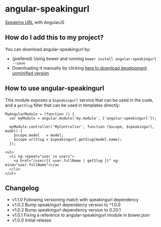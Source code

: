 # angular-speakingurl

[Speaking URL](https://github.com/pid/speakingurl) with AngularJS

## How do I add this to my project?

You can download angular-speakingurl by:

* (prefered) Using bower and running `bower install angular-speakingurl --save`
* Downloading it manually by clicking [here to download development unminified version](https://raw.github.com/zappan/angular-speakingurl/master/src/angular-speakingurl.js)


## How to use angular-speakingurl

This module exposes a `$speakingurl` service that can be used in the code,
and a `getSlug` filter that can be used in templates directly:

```
MyAngularModule = (function () {
  var myModule = angular.module('my.module', ['angular-speakingurl']);

  myModule.controller('MyController', function ($scope, $speakingurl, model) {
    $scope.model   = model;
    $scope urlSlug = $speakingurl.getSlug(model.name);
  });
```

```
<ul>
  <li ng-repeat="user in users">
    <a href="/user/{{ user.fullName | getSlug }}" ng-bind="user.fullName"></a>
  </li>
</ul>
```

## Changelog

* v1.1.0 Following versioning match with speakingurl dependency
* v1.0.2 Bump speakingurl dependency version to ^1.0.0
* v1.0.2 Bump speakingurl dependency version to 0.20.1
* v1.0.1 Fixing a reference to angular-speakingurl module in bower.json
* v1.0.0 Initial release
